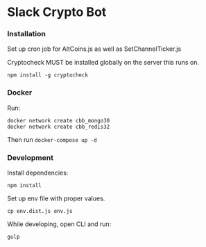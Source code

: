 # Slack Crypto Bot

### Installation

Set up cron job for AltCoins.js as well as SetChannelTicker.js

Cryptocheck MUST be installed globally on the server this runs on.

`npm install -g cryptocheck`

### Docker

Run:

```
docker network create cbb_mongo30
docker network create cbb_redis32
```

Then run `docker-compose up -d`

### Development
Install dependencies:

`npm install`

Set up env file with proper values.

`cp env.dist.js env.js`

While developing, open CLI and run:

`gulp`
